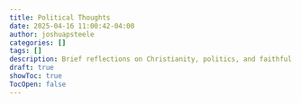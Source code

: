 ```yaml
---
title: Political Thoughts
date: 2025-04-16 11:00:42-04:00
author: joshuapsteele
categories: []
tags: []
description: Brief reflections on Christianity, politics, and faithful citizenship in complex times.
draft: true
showToc: true
TocOpen: false
---
```

